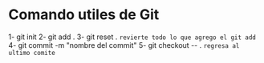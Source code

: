 # Comando utiles de Git

1- git init
2- git add .
3- git reset .  ```revierte todo lo que agrego el git add```
4- git commit -m "nombre del commit"
5- git checkout -- .  ```regresa al ultimo comite```